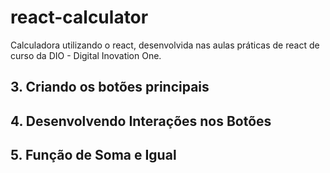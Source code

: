 # react-calculator
Calculadora utilizando o react, desenvolvida nas aulas práticas de react de curso da DIO - Digital Inovation One.


## 3. Criando os botões principais

## 4. Desenvolvendo Interações nos Botões

## 5. Função de Soma e Igual

